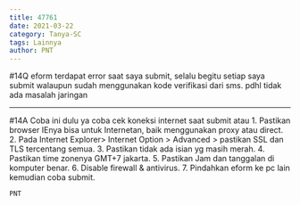 ```yaml
---
title: 47761
date: 2021-03-22
category: Tanya-SC
tags: Lainnya
author: PNT
---
```


#14Q eform terdapat error saat saya submit, selalu begitu setiap saya submit walaupun sudah menggunakan kode verifikasi dari sms. pdhl tidak ada masalah jaringan

---

#14A Coba ini dulu ya coba cek koneksi internet saat submit atau 1. Pastikan browser IEnya bisa untuk Internetan, baik menggunakan proxy atau direct. 2. Pada Internet Explorer> Internet Option > Advanced > pastikan SSL dan TLS tercentang semua. 3. Pastikan tidak ada isian yg masih merah. 4. Pastikan time zonenya GMT+7 jakarta. 5. Pastikan Jam dan tanggalan di komputer benar. 6. Disable firewall & antivirus. 7. Pindahkan eform ke pc lain kemudian coba submit.

`PNT`
